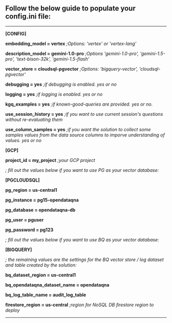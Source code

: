 ## Follow the below guide to populate your config.ini file: 

______________

**[CONFIG]**

**embedding_model = vertex**     *;Options: 'vertex' or 'vertex-lang'*

**description_model = gemini-1.0-pro**   *;Options 'gemini-1.0-pro', 'gemini-1.5-pro', 'text-bison-32k', 'gemini-1.5-flash'*

**vector_store = cloudsql-pgvector**    *;Options: 'bigquery-vector', 'cloudsql-pgvector'*

**debugging = yes**    *;if debugging is enabled. yes or no*

**logging = yes**    *;if logging is enabled. yes or no* 

**kgq_examples = yes**    *;if known-good-queries are provided. yes or no.* 

**use_session_history = yes** *;if you want to use current session's questions without re-evaluating them*

**use_column_samples = yes** *;if you want the solution to collect some samples values from the data source columns to imporve understanding of values. yes or no*

**[GCP]**

**project_id = my_project**    *;your GCP project* 


*; fill out the values below if you want to use PG as your vector database:*

**[PGCLOUDSQL]**

**pg_region = us-central1**   

**pg_instance = pg15-opendataqna**

**pg_database = opendataqna-db**

**pg_user = pguser**

**pg_password = pg123**


*; fill out the values below if you want to use BQ as your vector database:* 

**[BIGQUERY]**


*; the remaining values are the settings for the BQ vector store / log dataset and table created by the solution:* 

**bq_dataset_region = us-central1**

**bq_opendataqna_dataset_name = opendataqna**

**bq_log_table_name = audit_log_table**

**firestore_region = us-central** *;region for NoSQL DB firestore region to deploy*


________________
